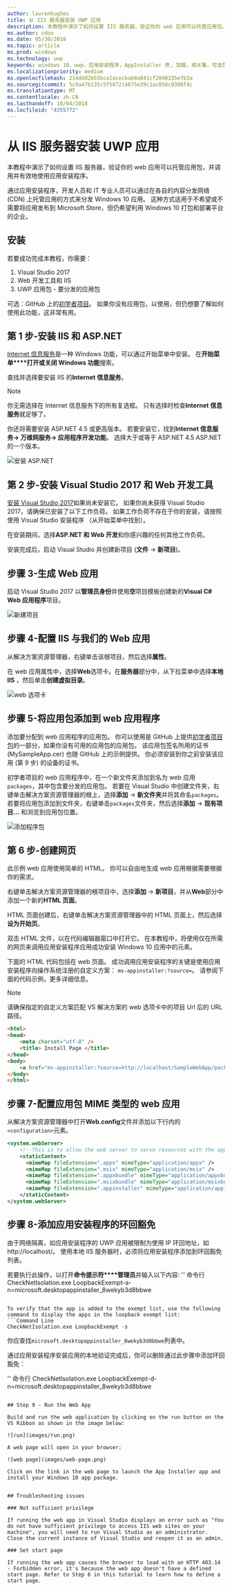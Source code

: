 ```yaml
---
author: laurenhughes
title: 从 IIS 服务器安装 UWP 应用
description: 本教程中演示了如何设置 IIS 服务器，验证你的 web 应用可以托管应用包，并调用并有效地使用应用安装程序。
ms.author: cdon
ms.date: 05/30/2018
ms.topic: article
ms.prod: windows
ms.technology: uwp
keywords: windows 10，uwp，应用安装程序，AppInstaller 旁, 加载，相关集，可选包，IIS 服务器
ms.localizationpriority: medium
ms.openlocfilehash: 214ddd2b55bca1acecbab0a841cf2048335e7b3a
ms.sourcegitcommit: 5c9a47b135c5f587214675e39c1ac058c0380f4c
ms.translationtype: MT
ms.contentlocale: zh-CN
ms.lasthandoff: 10/04/2018
ms.locfileid: "4355772"
---
```

# <a name="install-a-uwp-app-from-an-iis-server"></a>从 IIS 服务器安装 UWP 应用

本教程中演示了如何设置 IIS 服务器，验证你的 web 应用可以托管应用包，并调用并有效地使用应用安装程序。

通过应用安装程序，开发人员和 IT 专业人员可以通过在各自的内容分发网络 (CDN) 上托管应用的方式来分发 Windows 10 应用。 这种方式适用于不希望或不需要将应用发布到 Microsoft Store，但仍希望利用 Windows 10 打包和部署平台的企业。 

## <a name="setup"></a>安装

若要成功完成本教程，你需要：

1. Visual Studio 2017  
2. Web 开发工具和 IIS 
3. UWP 应用包 - 要分发的应用包

可选：GitHub 上的[初学者项目](https://github.com/AppInstaller/MySampleWebApp)。 如果你没有应用包，以使用，但仍想要了解如何使用此功能，这非常有用。

## <a name="step-1---install-iis-and-aspnet"></a>第 1 步-安装 IIS 和 ASP.NET 

[Internet 信息服务](https://www.iis.net/)是一种 Windows 功能，可以通过开始菜单中安装。 在**开始菜单****打开或关闭 Windows 功能**搜索。

查找并选择要安装 IIS 的**Internet 信息服务**。

> [!NOTE]
> 你无需选择在 Internet 信息服务下的所有复选框。 只有选择时检查**Internet 信息服务**就足够了。

你还将需要安装 ASP.NET 4.5 或更高版本。 若要安装它，找到**Internet 信息服务-> 万维网服务-> 应用程序开发功能**。 选择大于或等于 ASP.NET 4.5 ASP.NET 的一个版本。

![安装 ASP.NET](images/install-asp.png)

## <a name="step-2---install-visual-studio-2017-and-web-development-tools"></a>第 2 步-安装 Visual Studio 2017 和 Web 开发工具 

[安装 Visual Studio 2017](https://docs.microsoft.com/visualstudio/install/install-visual-studio)如果尚未安装它。 如果你尚未获得 Visual Studio 2017，请确保已安装了以下工作负荷。 如果工作负荷不存在于你的安装，请按照使用 Visual Studio 安装程序 （从开始菜单中找到）。  

在安装期间，选择**ASP.NET 和 Web 开发**和你感兴趣的任何其他工作负荷。 

安装完成后，启动 Visual Studio 并创建新项目 (**文件** -> **新项目**)。

## <a name="step-3---build-a-web-app"></a>步骤 3-生成 Web 应用

启动 Visual Studio 2017 以**管理员身份**并使用**空**项目模板创建新的**Visual C# Web 应用程序**项目。 

![新建项目](images/sample-web-app.png)

## <a name="step-4---configure-iis-with-our-web-app"></a>步骤 4-配置 IIS 与我们的 Web 应用 

从解决方案资源管理器，右键单击该根项目，然后选择**属性**。

在 web 应用属性中，选择**Web**选项卡。在**服务器**部分中，从下拉菜单中选择**本地 IIS** ，然后单击**创建虚拟目录**。 

![web 选项卡](images/web-tab.png)

## <a name="step-5---add-an-app-package-to-a-web-application"></a>步骤 5-将应用包添加到 web 应用程序 

添加要分配到 web 应用程序的应用包。 你可以使用是 GitHub 上提供[初学者项目包](https://github.com/AppInstaller/MySampleWebApp/tree/master/MySampleWebApp/packages)的一部分，如果你没有可用的应用包的应用包。 该应用包签名所用的证书 (MySampleApp.cer) 也随 GitHub 上的示例提供。 你必须安装到你之前安装该应用 (第 9 步) 的设备的证书。

初学者项目的 web 应用程序中，在一个新文件夹添加到名为 web 应用`packages`，其中包含要分发的应用包。 若要在 Visual Studio 中创建文件夹，右键单击解决方案资源管理器的根上，选择**添加** -> **新文件夹**并将其命名`packages`。 若要将应用包添加到文件夹，右键单击`packages`文件夹，然后选择**添加** -> **现有项目...** 和浏览到应用包位置。 

![添加程序包](images/add-package.png)

## <a name="step-6---create-a-web-page"></a>第 6 步-创建网页

此示例 web 应用使用简单的 HTML。 你可以自由地生成 web 应用根据需要根据你的需求。 

右键单击解决方案资源管理器的根项目中，选择**添加** -> **新项目**，并从**Web**部分中添加一个新的**HTML 页面**。

HTML 页面创建后，右键单击解决方案资源管理器中的 HTML 页面上，然后选择**设为开始页**。  

双击 HTML 文件，以在代码编辑器窗口中打开它。 在本教程中，将使用仅在所需的网页来调用应用安装程序应用成功安装 Windows 10 应用中的元素。 

下面的 HTML 代码包括在 web 页面。 成功调用应用安装程序的关键是使用应用安装程序向操作系统注册的自定义方案： `ms-appinstaller:?source=`。 请参阅下面的代码示例，更多详细信息。

> [!NOTE]
> 请确保指定的自定义方案匹配 VS 解决方案的 web 选项卡中的项目 Url 后的 URL 路径。
 
```HTML
<html>
<head>
    <meta charset="utf-8" />
    <title> Install Page </title>
</head>
<body>
    <a href="ms-appinstaller:?source=http://localhost/SampleWebApp/packages/MySampleApp.appxbundle"> Install My Sample App</a>
</body>
</html>
```

## <a name="step-7---configure-the-web-app-for-app-package-mime-types"></a>步骤 7-配置应用包 MIME 类型的 web 应用

从解决方案资源管理器中打开**Web.config**文件并添加以下行内的`<configuration>`元素。 

```xml
<system.webServer>
    <!--This is to allow the web server to serve resources with the appropriate file extension-->
    <staticContent>
      <mimeMap fileExtension=".appx" mimeType="application/appx" />
      <mimeMap fileExtension=".msix" mimeType="application/msix" />
      <mimeMap fileExtension=".appxbundle" mimeType="application/appxbundle" />
      <mimeMap fileExtension=".msixbundle" mimeType="application/msixbundle" />
      <mimeMap fileExtension=".appinstaller" mimeType="application/appinstaller" />
    </staticContent>
</system.webServer>
```

## <a name="step-8---add-loopback-exemption-for-app-installer"></a>步骤 8-添加应用安装程序的环回豁免

由于网络隔离，如应用安装程序的 UWP 应用被限制为使用 IP 环回地址，如http://localhost/。 使用本地 IIS 服务器时，必须将应用安装程序添加到环回豁免列表。 

若要执行此操作，以打开**命令提示符****管理员**并输入以下内容: '' 命令行 CheckNetIsolation.exe LoopbackExempt-a-n=microsoft.desktopappinstaller_8wekyb3d8bbwe
```

To verify that the app is added to the exempt list, use the following command to display the apps in the loopback exempt list: 
```Command Line
CheckNetIsolation.exe LoopbackExempt -s
```

你应查找`microsoft.desktopappinstaller_8wekyb3d8bbwe`列表中。

通过应用安装程序安装应用的本地验证完成后，你可以删除通过此步骤中添加环回豁免：

'' 命令行 CheckNetIsolation.exe LoopbackExempt-d-n=microsoft.desktopappinstaller_8wekyb3d8bbwe
```

## Step 9 - Run the Web App 

Build and run the web application by clicking on the run button on the VS Ribbon as shown in the image below:

![run](images/run.png)

A web page will open in your browser:

![web page](images/web-page.png)

Click on the link in the web page to launch the App Installer app and install your Windows 10 app package.


## Troubleshooting issues

### Not sufficient privilege 

If running the web app in Visual Studio displays an error such as "You do not have sufficient privilege to access IIS web sites on your machine", you will need to run Visual Studio as an administrator. Close the current instance of Visual Studio and reopen it as an admin.

### Set start page 

If running the web app causes the browser to load with an HTTP 403.14 - Forbidden error, it's because the web app doesn't have a defined start page. Refer to Step 6 in this tutorial to learn how to define a start page.
